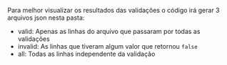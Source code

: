 Para melhor visualizar os resultados das validações o código irá gerar 3 arquivos json nesta pasta:
- valid: Apenas as linhas do arquivo que passaram por todas as validações
- invalid: As linhas que tiveram algum valor que retornou `false` 
- all: Todas as linhas independente da validação